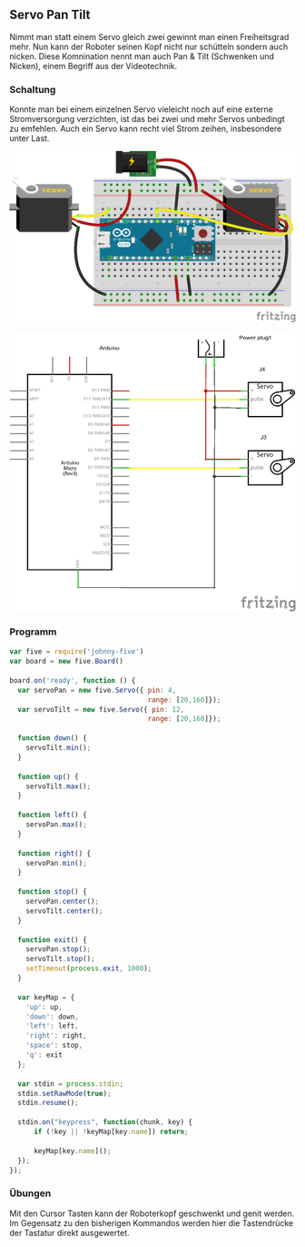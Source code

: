 ## Servo Pan Tilt

Nimmt man statt einem Servo gleich zwei gewinnt man einen Freiheitsgrad mehr. Nun kann der Roboter seinen Kopf nicht nur schütteln sondern auch nicken. Diese Komnination nennt man auch Pan & Tilt (Schwenken und Nicken), einem Begriff aus der Videotechnik.

### Schaltung

Konnte man bei einem einzelnen Servo vieleicht noch auf eine externe Stromversorgung verzichten, ist das bei zwei und mehr Servos unbedingt zu emfehlen. Auch ein Servo kann recht viel Strom zeihen, insbesondere unter Last.

![Verdrahtung](../../images/circ/servo-pan-tilt_Steckplatine.png "Verdrahtung")

![Schaltplan](../../images/circ/servo-pan-tilt_Schaltplan.png "Schaltplan")

### Programm

```JavaScript
var five = require('johnny-five')
var board = new five.Board()

board.on('ready', function () {
  var servoPan = new five.Servo({ pin: 4,
                                  range: [20,160]});
  var servoTilt = new five.Servo({ pin: 12,
                                  range: [20,160]});

  function down() {
    servoTilt.min();
  }

  function up() {
    servoTilt.max();
  }

  function left() {
    servoPan.max();
  }

  function right() {
    servoPan.min();
  }

  function stop() {
    servoPan.center();
    servoTilt.center();
  }

  function exit() {
    servoPan.stop();
    servoTilt.stop();
    setTimeout(process.exit, 1000);
  }

  var keyMap = {
    'up': up,
    'down': down,
    'left': left,
    'right': right,
    'space': stop,
    'q': exit
  };

  var stdin = process.stdin;
  stdin.setRawMode(true);
  stdin.resume();

  stdin.on("keypress", function(chunk, key) {
      if (!key || !keyMap[key.name]) return;      

      keyMap[key.name]();
  });
});
```
### Übungen

Mit den Cursor Tasten kann der Roboterkopf geschwenkt und genit werden. Im Gegensatz zu den bisherigen Kommandos werden hier die Tastendrücke der Tastatur direkt ausgewertet.
